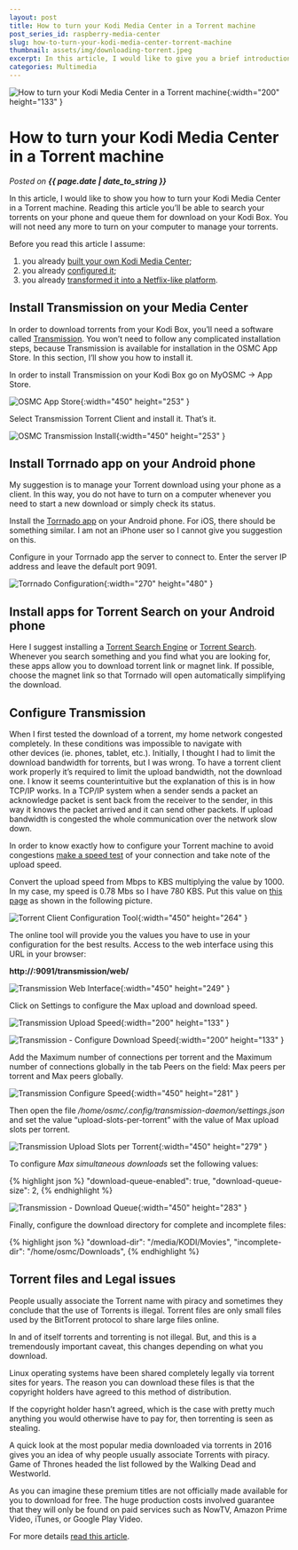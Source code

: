 ```yaml
---
layout: post
title: How to turn your Kodi Media Center in a Torrent machine
post_series_id: raspberry-media-center
slug: how-to-turn-your-kodi-media-center-torrent-machine
thumbnail: assets/img/downloading-torrent.jpeg
excerpt: In this article, I would like to give you a brief introduction to Kubernetes and how to deploy applications on it.
categories: Multimedia
---
```


![How to turn your Kodi Media Center in a Torrent machine](assets/img/downloading-torrent.jpeg){:width="200" height="133" }

# How to turn your Kodi Media Center in a Torrent machine
_Posted on **{{ page.date | date_to_string }}**_

In this article, I would like to show you how to turn your Kodi Media Center in a Torrent machine. Reading this article you’ll be able to search your torrents on your phone and queue them for download on your Kodi Box. You will not need any more to turn on your computer to manage your torrents.

Before you read this article I assume:

1.  you already [built your own Kodi Media Center](raspberry-media-center);
2.  you already [configured it](how-to-configure-kodi-media-center);
3.  you already [transformed it into a Netflix-like platform](kodi-box-media-library).

## Install Transmission on your Media Center

In order to download torrents from your Kodi Box, you’ll need a software called [Transmission](https://transmissionbt.com/). You won’t need to follow any complicated installation steps, because Transmission is available for installation in the OSMC App Store. In this section, I’ll show you how to install it.

In order to install Transmission on your Kodi Box go on MyOSMC -> App Store.

![OSMC App Store](assets/img//Kodi_App_Store.png){:width="450" height="253" }

Select Transmission Torrent Client and install it. That’s it.

![OSMC Transmission Install](assets/img/Kodi_Transmission_Install.png){:width="450" height="253" }

## Install Torrnado app on your Android phone

My suggestion is to manage your Torrent download using your phone as a client. In this way, you do not have to turn on a computer whenever you need to start a new download or simply check its status.

Install the [Torrnado app](https://play.google.com/store/apps/details?id=com.gabordemko.torrnado&hl=it) on your Android phone. For iOS, there should be something similar. I am not an iPhone user so I cannot give you suggestion on this.

Configure in your Torrnado app the server to connect to. Enter the server IP address and leave the default port 9091.

![Torrnado Configuration](assets/img/Torrnardo-Configuration-270x480.png){:width="270" height="480" }

## Install apps for Torrent Search on your Android phone

Here I suggest installing a [Torrent Search Engine](https://play.google.com/store/apps/details?id=com.paolod.torrentsearch2&hl=it) or [Torrent Search](https://play.google.com/store/apps/details?id=it.nm.torrentsearch&hl=it). Whenever you search something and you find what you are looking for, these apps allow you to download torrent link or magnet link. If possible, choose the magnet link so that Torrnado will open automatically simplifying the download.

## Configure Transmission

When I first tested the download of a torrent, my home network congested completely. In these conditions was impossible to navigate with other devices (ie. phones, tablet, etc.). Initially, I thought I had to limit the download bandwidth for torrents, but I was wrong. To have a torrent client work properly it’s required to limit the upload bandwidth, not the download one. I know it seems counterintuitive but the explanation of this is in how TCP/IP works. In a TCP/IP system when a sender sends a packet an acknowledge packet is sent back from the receiver to the sender, in this way it knows the packet arrived and it can send other packets. If upload bandwidth is congested the whole communication over the network slow down.

In order to know exactly how to configure your Torrent machine to avoid congestions [make a speed test](https://www.speedtest.net/) of your connection and take note of the upload speed.

Convert the upload speed from Mbps to KBS multiplying the value by 1000. In my case, my speed is 0.78 Mbs so I have 780 KBS. Put this value on [this page](http://infinite-source.de/az/az-calc.html) as shown in the following picture.

![Torrent Client Configuration Tool](assets/img/Torrent-Client-Configuration-Tool.png){:width="450" height="264" }

The online tool will provide you the values you have to use in your configuration for the best results. Access to the web interface using this URL in your browser:

**http://<your IP address>:9091/transmission/web/**

![Transmission Web Interface](assets/img/Transmission-Web-Interface.png){:width="450" height="249" }

Click on Settings to configure the Max upload and download speed.

![Transmission Upload Speed](assets/img/Transmission-Upload-Speed.png){:width="200" height="133" }

![Transmission - Configure Download Speed](assets/img/Transmission-Configure-Download-Speed.png){:width="200" height="133" }

Add the Maximum number of connections per torrent and the Maximum number of connections globally in the tab Peers on the field: Max peers per torrent and Max peers globally.

![Transmission Configure Speed](assets/img/Transmission-Configure-Speed.png){:width="450" height="281" }

Then open the file _/home/osmc/.config/transmission-daemon/settings.json_ and set the value “upload-slots-per-torrent” with the value of Max upload slots per torrent.

![Transmission Upload Slots per Torrent](assets/img/Transmission-Upload-Slots-per-Torrent.png){:width="450" height="279" }

To configure _Max simultaneous downloads_ set the following values:

{% highlight json %}
"download-queue-enabled": true,
"download-queue-size": 2,
{% endhighlight %}

![Transmission - Download Queue](assets/img/Transmission-Download-Queue.png){:width="450" height="283" }

Finally, configure the download directory for complete and incomplete files:

{% highlight json %}
"download-dir": "/media/KODI/Movies",
"incomplete-dir": "/home/osmc/Downloads",
{% endhighlight %}

## Torrent files and Legal issues

People usually associate the Torrent name with piracy and sometimes they conclude that the use of Torrents is illegal. Torrent files are only small files used by the BitTorrent protocol to share large files online.

In and of itself torrents and torrenting is not illegal. But, and this is a tremendously important caveat, this changes depending on what you download.

Linux operating systems have been shared completely legally via torrent sites for years. The reason you can download these files is that the copyright holders have agreed to this method of distribution.

If the copyright holder hasn’t agreed, which is the case with pretty much anything you would otherwise have to pay for, then torrenting is seen as stealing.

A quick look at the most popular media downloaded via torrents in 2016 gives you an idea of why people usually associate Torrents with piracy. Game of Thrones headed the list followed by the Walking Dead and Westworld.

As you can imagine these premium titles are not officially made available for you to download for free. The huge production costs involved guarantee that they will only be found on paid services such as NowTV, Amazon Prime Video, iTunes, or Google Play Video.

For more details [read this article](http://www.pcadvisor.co.uk/feature/internet/are-torrents-legal-3653709/).